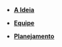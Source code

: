 
* [**A Ideia**](/ideia/ "Filmood")

* [**Equipe**](/equipe/ "Equipe")

* [**Planejamento**](/planejamento/ "Planejamento")

